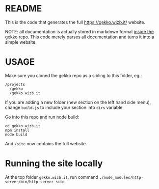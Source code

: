 # README

This is the code that generates the full https://gekko.wizb.it/ website.

NOTE: all documentation is actually stored in markdown format [inside the gekko repo](https://github.com/askmike/gekko/tree/stable/docs). This code merely parses all documentation and turns it into a simple website.

# USAGE

Make sure you cloned the gekko repo as a sibling to this folder, eg.:

    /projects
      /gekko
      /gekko.wizb.it

If you are adding a new folder (new section on the left hand side menu), change `build.js` to include your section into `dirs` variable

Go into this repo and run node build:

    cd gekko.wizb.it
    npm install 
    node build

And `/site` now contains the full website.

# Running the site locally

At the top folder `gekko.wizb.it`, run command `./node_modules/http-server/bin/http-server site`
